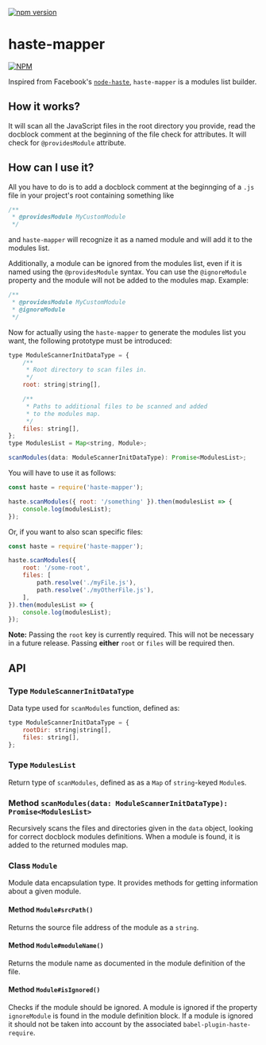 [![npm version](https://badge.fury.io/js/haste-mapper.svg)](https://badge.fury.io/js/haste-mapper)

# haste-mapper

[![NPM](https://nodei.co/npm/haste-mapper.png?downloads=true&stars=true)](https://nodei.co/npm/haste-mapper/)

Inspired from Facebook's [`node-haste`](https://github.com/facebookarchive/node-haste),
`haste-mapper` is a modules list builder.

## How it works?

It will scan all the JavaScript files in the root directory you provide, read the docblock
comment at the beginning of the file check for attributes. It will check for
`@providesModule` attribute.

## How can I use it?

All you have to do is to add a docblock comment at the beginnging of a `.js` file in your
project's root containing something like

```js
/**
 * @providesModule MyCustomModule
 */
```

and `haste-mapper` will recognize it as a named module and will add it to the modules list.

Additionally, a module can be ignored from the modules list, even if it is named using the
`@providesModule` syntax. You can use the `@ignoreModule` property and the module will not
be added to the modules map. Example:

```js
/**
 * @providesModule MyCustomModule
 * @ignoreModule
 */
```

Now for actually using the `haste-mapper` to generate the modules list you want, the
following prototype must be introduced:

```js
type ModuleScannerInitDataType = {
    /**
     * Root directory to scan files in.
     */
    root: string|string[],

    /**
     * Paths to additional files to be scanned and added
     * to the modules map.
     */
    files: string[],
};
type ModulesList = Map<string, Module>;

scanModules(data: ModuleScannerInitDataType): Promise<ModulesList>;
```

You will have to use it as follows:

```js
const haste = require('haste-mapper');

haste.scanModules({ root: '/something' }).then(modulesList => {
    console.log(modulesList);
});
```

Or, if you want to also scan specific files:

```js
const haste = require('haste-mapper');

haste.scanModules({
    root: '/some-root',
    files: [
        path.resolve('./myFile.js'),
        path.resolve('./myOtherFile.js'),
    ],
}).then(modulesList => {
    console.log(modulesList);
});
```

**Note:** Passing the `root` key is currently required. This will not be necessary in a future
release. Passing **either** `root` or `files` will be required then.

## API

### Type `ModuleScannerInitDataType`

Data type used for `scanModules` function, defined as:

```js
type ModuleScannerInitDataType = {
    rootDir: string|string[],
    files: string[],
};
```

### Type `ModulesList`

Return type of `scanModules`, defined as as a `Map` of `string`-keyed
`Module`s.

### Method `scanModules(data: ModuleScannerInitDataType): Promise<ModulesList>`

Recursively scans the files and directories given in the `data` object,
looking for correct docblock modules definitions. When a module is found,
it is added to the returned modules map.

### Class `Module`

Module data encapsulation type. It provides methods for getting information
about a given module.

#### Method `Module#srcPath()`

Returns the source file address of the module as a `string`.

#### Method `Module#moduleName()`

Returns the module name as documented in the module definition of the file.

#### Method `Module#isIgnored()`

Checks if the module should be ignored. A module is ignored if the property
`ignoreModule` is found in the module definition block. If a module is ignored
it should not be taken into account by the associated `babel-plugin-haste-require`.

